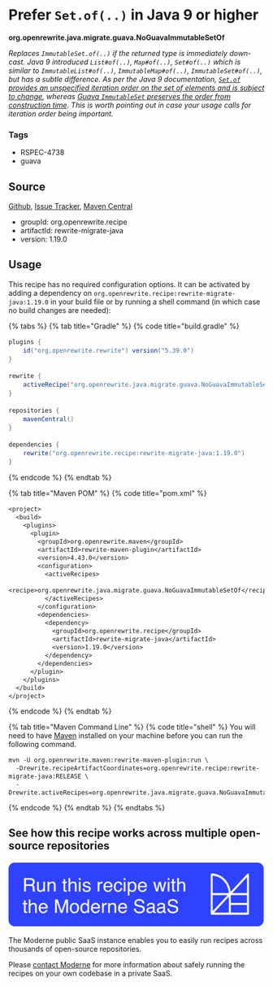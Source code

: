 # Prefer `Set.of(..)` in Java 9 or higher

**org.openrewrite.java.migrate.guava.NoGuavaImmutableSetOf**

_Replaces `ImmutableSet.of(..)` if the returned type is immediately down-cast.
  Java 9 introduced `List#of(..)`, `Map#of(..)`, `Set#of(..)` which is similar to `ImmutableList#of(..)`, `ImmutableMap#of(..)`, `ImmutableSet#of(..)`, but has a subtle difference.
  As per the Java 9 documentation, [`Set.of` provides an unspecified iteration order on the set of elements and is subject to change](https://docs.oracle.com/javase/9/docs/api/java/util/Set.html), whereas [Guava `ImmutableSet` preserves the order from construction time](https://github.com/google/guava/wiki/ImmutableCollectionsExplained#how).
  This is worth pointing out in case your usage calls for iteration order being important._

### Tags

* RSPEC-4738
* guava

## Source

[Github](https://github.com/openrewrite/rewrite-migrate-java/blob/main/src/main/java/org/openrewrite/java/migrate/guava/NoGuavaImmutableSetOf.java), [Issue Tracker](https://github.com/openrewrite/rewrite-migrate-java/issues), [Maven Central](https://central.sonatype.com/artifact/org.openrewrite.recipe/rewrite-migrate-java/1.19.0/jar)

* groupId: org.openrewrite.recipe
* artifactId: rewrite-migrate-java
* version: 1.19.0


## Usage

This recipe has no required configuration options. It can be activated by adding a dependency on `org.openrewrite.recipe:rewrite-migrate-java:1.19.0` in your build file or by running a shell command (in which case no build changes are needed): 

{% tabs %}
{% tab title="Gradle" %}
{% code title="build.gradle" %}
```groovy
plugins {
    id("org.openrewrite.rewrite") version("5.39.0")
}

rewrite {
    activeRecipe("org.openrewrite.java.migrate.guava.NoGuavaImmutableSetOf")
}

repositories {
    mavenCentral()
}

dependencies {
    rewrite("org.openrewrite.recipe:rewrite-migrate-java:1.19.0")
}
```
{% endcode %}
{% endtab %}

{% tab title="Maven POM" %}
{% code title="pom.xml" %}
```markup
<project>
  <build>
    <plugins>
      <plugin>
        <groupId>org.openrewrite.maven</groupId>
        <artifactId>rewrite-maven-plugin</artifactId>
        <version>4.43.0</version>
        <configuration>
          <activeRecipes>
            <recipe>org.openrewrite.java.migrate.guava.NoGuavaImmutableSetOf</recipe>
          </activeRecipes>
        </configuration>
        <dependencies>
          <dependency>
            <groupId>org.openrewrite.recipe</groupId>
            <artifactId>rewrite-migrate-java</artifactId>
            <version>1.19.0</version>
          </dependency>
        </dependencies>
      </plugin>
    </plugins>
  </build>
</project>
```
{% endcode %}
{% endtab %}

{% tab title="Maven Command Line" %}
{% code title="shell" %}
You will need to have [Maven](https://maven.apache.org/download.cgi) installed on your machine before you can run the following command.

```shell
mvn -U org.openrewrite.maven:rewrite-maven-plugin:run \
  -Drewrite.recipeArtifactCoordinates=org.openrewrite.recipe:rewrite-migrate-java:RELEASE \
  -Drewrite.activeRecipes=org.openrewrite.java.migrate.guava.NoGuavaImmutableSetOf
```
{% endcode %}
{% endtab %}
{% endtabs %}


## See how this recipe works across multiple open-source repositories

[![Moderne Link Image](/.gitbook/assets/ModerneRecipeButton.png)](https://public.moderne.io/recipes/org.openrewrite.java.migrate.guava.NoGuavaImmutableSetOf)

The Moderne public SaaS instance enables you to easily run recipes across thousands of open-source repositories.

Please [contact Moderne](https://moderne.io/product) for more information about safely running the recipes on your own codebase in a private SaaS.
